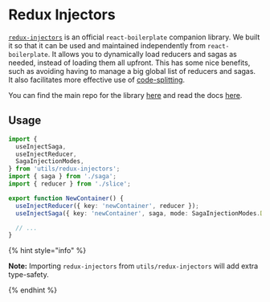 # Redux Injectors

[`redux-injectors`](https://github.com/react-boilerplate/redux-injectors) is an official `react-boilerplate` companion library. We built it so that it can be used and maintained independently from `react-boilerplate`. It allows you to dynamically load reducers and sagas as needed, instead of loading them all upfront. This has some nice benefits, such as avoiding having to manage a big global list of reducers and sagas. It also facilitates more effective use of [code-splitting](https://webpack.js.org/guides/code-splitting/).

You can find the main repo for the library [here](https://github.com/react-boilerplate/redux-injectors) and read the docs [here](https://github.com/react-boilerplate/redux-injectors/blob/master/docs/api.md).

## Usage

```ts
import {
  useInjectSaga,
  useInjectReducer,
  SagaInjectionModes,
} from 'utils/redux-injectors';
import { saga } from './saga';
import { reducer } from './slice';

export function NewContainer() {
  useInjectReducer({ key: 'newContainer', reducer });
  useInjectSaga({ key: 'newContainer', saga, mode: SagaInjectionModes.DAEMON });

  // ...
}
```

{% hint style="info" %}

**Note:** Importing `redux-injectors` from `utils/redux-injectors` will add extra type-safety.

{% endhint %}
